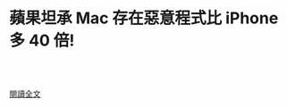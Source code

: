 # 蘋果坦承 Mac 存在惡意程式比 iPhone 多 40 倍!

<!--more-->
<!--348-->
<br><br/>

[閱讀全文](https://m.facebook.com/story.php?story_fbid=3887448391303982&id=172306986151493&sfnsn=mo)

